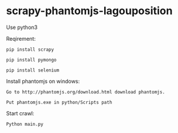 # scrapy-phantomjs-lagouposition
Use python3

Reqirement:

    pip install scrapy
    
    pip install pymongo
    
    pip install selenium
    
Install phantomjs on windows:

    Go to http://phantomjs.org/download.html download phantomjs.
    
    Put phantomjs.exe in python/Scripts path 
    
Start crawl:
    
    Python main.py
